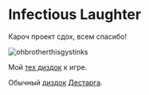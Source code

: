 # Infectious Laughter

Кароч проект сдох, всем спасибо!

![ohbrotherthisgystinks](https://github.com/NezertorcheaT/infectious-laughter/raw/refs/heads/main/ohbrotherthisgystinks.gif)

Мой [тех диздок](https://docs.google.com/document/d/1J4gFRaDGuxuzuK4dRIs9TTiOIbPODj5vBNOImMC-y2c/edit?usp=sharing) к игре.

Обычный [диздок](https://docs.google.com/document/d/1AY9n2ruKp1tXWf0O9mz2R_uKGVxRu2bq/edit?usp=sharing&ouid=118018482027293197033&rtpof=true&sd=true) [Дестарга](https://github.com/DESTARG).
